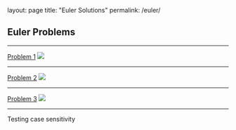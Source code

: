 layout: page
title: "Euler Solutions"
permalink: /euler/

## Euler Problems

---

[Problem 1](/1)
<img src="images/dummy_thumbnail.jpg?raw=true"/>

---
[Problem 2](/2)
<img src="images/dummy_thumbnail.jpg?raw=true"/>

---
[Problem 3](/3)
<img src="images/dummy_thumbnail.jpg?raw=true"/>

---

Testing case sensitivity